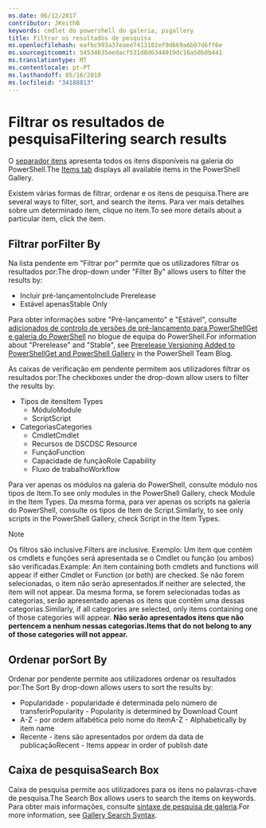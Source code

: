 ```yaml
---
ms.date: 06/12/2017
contributor: JKeithB
keywords: cmdlet do powershell do galeria, psgallery
title: Filtrar os resultados de pesquisa
ms.openlocfilehash: eafbc993a37eaee7413102ef9d669a6b07d6ff6e
ms.sourcegitcommit: 54534635eedacf531d8d6344019dc16a50b8b441
ms.translationtype: MT
ms.contentlocale: pt-PT
ms.lasthandoff: 05/16/2018
ms.locfileid: "34188813"
---
```

# <a name="filtering-search-results"></a><span data-ttu-id="12198-103">Filtrar os resultados de pesquisa</span><span class="sxs-lookup"><span data-stu-id="12198-103">Filtering search results</span></span>

<span data-ttu-id="12198-104">O [separador itens](https://www.powershellgallery.com/items) apresenta todos os itens disponíveis na galeria do PowerShell.</span><span class="sxs-lookup"><span data-stu-id="12198-104">The [Items tab](https://www.powershellgallery.com/items) displays all available items in the PowerShell Gallery.</span></span>

<span data-ttu-id="12198-105">Existem várias formas de filtrar, ordenar e os itens de pesquisa.</span><span class="sxs-lookup"><span data-stu-id="12198-105">There are several ways to filter, sort, and search the items.</span></span>
<span data-ttu-id="12198-106">Para ver mais detalhes sobre um determinado item, clique no item.</span><span class="sxs-lookup"><span data-stu-id="12198-106">To see more details about a particular item, click the item.</span></span>

## <a name="filter-by"></a><span data-ttu-id="12198-107">Filtrar por</span><span class="sxs-lookup"><span data-stu-id="12198-107">Filter By</span></span>

<span data-ttu-id="12198-108">Na lista pendente em "Filtrar por" permite que os utilizadores filtrar os resultados por:</span><span class="sxs-lookup"><span data-stu-id="12198-108">The drop-down under "Filter By" allows users to filter the results by:</span></span>
- <span data-ttu-id="12198-109">Incluir pré-lançamento</span><span class="sxs-lookup"><span data-stu-id="12198-109">Include Prerelease</span></span>
- <span data-ttu-id="12198-110">Estável apenas</span><span class="sxs-lookup"><span data-stu-id="12198-110">Stable Only</span></span>

<span data-ttu-id="12198-111">Para obter informações sobre "Pré-lançamento" e "Estável", consulte [adicionados de controlo de versões de pré-lançamento para PowerShellGet e galeria do PowerShell](https://blogs.msdn.microsoft.com/powershell/2017/12/05/prerelease-versioning-added-to-powershellget-and-powershell-gallery/) no blogue de equipa do PowerShell.</span><span class="sxs-lookup"><span data-stu-id="12198-111">For information about "Prerelease" and "Stable", see [Prerelease Versioning Added to PowerShellGet and PowerShell Gallery](https://blogs.msdn.microsoft.com/powershell/2017/12/05/prerelease-versioning-added-to-powershellget-and-powershell-gallery/) in the PowerShell Team Blog.</span></span>

<span data-ttu-id="12198-112">As caixas de verificação em pendente permitem aos utilizadores filtrar os resultados por:</span><span class="sxs-lookup"><span data-stu-id="12198-112">The checkboxes under the drop-down allow users to filter the results by:</span></span>
- <span data-ttu-id="12198-113">Tipos de itens</span><span class="sxs-lookup"><span data-stu-id="12198-113">Item Types</span></span>
  - <span data-ttu-id="12198-114">Módulo</span><span class="sxs-lookup"><span data-stu-id="12198-114">Module</span></span>
  - <span data-ttu-id="12198-115">Script</span><span class="sxs-lookup"><span data-stu-id="12198-115">Script</span></span>
- <span data-ttu-id="12198-116">Categorias</span><span class="sxs-lookup"><span data-stu-id="12198-116">Categories</span></span>
  - <span data-ttu-id="12198-117">Cmdlet</span><span class="sxs-lookup"><span data-stu-id="12198-117">Cmdlet</span></span>
  - <span data-ttu-id="12198-118">Recursos de DSC</span><span class="sxs-lookup"><span data-stu-id="12198-118">DSC Resource</span></span>
  - <span data-ttu-id="12198-119">Função</span><span class="sxs-lookup"><span data-stu-id="12198-119">Function</span></span>
  - <span data-ttu-id="12198-120">Capacidade de função</span><span class="sxs-lookup"><span data-stu-id="12198-120">Role Capability</span></span>
  - <span data-ttu-id="12198-121">Fluxo de trabalho</span><span class="sxs-lookup"><span data-stu-id="12198-121">Workflow</span></span>

<span data-ttu-id="12198-122">Para ver apenas os módulos na galeria do PowerShell, consulte módulo nos tipos de Item.</span><span class="sxs-lookup"><span data-stu-id="12198-122">To see only modules in the PowerShell Gallery, check Module in the Item Types.</span></span>
<span data-ttu-id="12198-123">Da mesma forma, para ver apenas os scripts na galeria do PowerShell, consulte os tipos de Item de Script.</span><span class="sxs-lookup"><span data-stu-id="12198-123">Similarly, to see only scripts in the PowerShell Gallery, check Script in the Item Types.</span></span>

> [!NOTE]
> <span data-ttu-id="12198-124">Os filtros são inclusive.</span><span class="sxs-lookup"><span data-stu-id="12198-124">Filters are inclusive.</span></span>
> <span data-ttu-id="12198-125">Exemplo: Um item que contém os cmdlets e funções será apresentada se o Cmdlet ou função (ou ambos) são verificadas.</span><span class="sxs-lookup"><span data-stu-id="12198-125">Example: An item containing both cmdlets and functions will appear if either Cmdlet or Function (or both) are checked.</span></span>
> <span data-ttu-id="12198-126">Se não forem selecionadas, o item não serão apresentados.</span><span class="sxs-lookup"><span data-stu-id="12198-126">If neither are selected, the item will not appear.</span></span>
> <span data-ttu-id="12198-127">Da mesma forma, se forem selecionadas todas as categorias, serão apresentado apenas os itens que contêm uma dessas categorias.</span><span class="sxs-lookup"><span data-stu-id="12198-127">Similarly, if all categories are selected, only items containing one of those categories will appear.</span></span>
> <span data-ttu-id="12198-128">**Não serão apresentados itens que não pertencem a nenhum nessas categorias.**</span><span class="sxs-lookup"><span data-stu-id="12198-128">**Items that do not belong to any of those categories will not appear.**</span></span>

## <a name="sort-by"></a><span data-ttu-id="12198-129">Ordenar por</span><span class="sxs-lookup"><span data-stu-id="12198-129">Sort By</span></span>

<span data-ttu-id="12198-130">Ordenar por pendente permite aos utilizadores ordenar os resultados por:</span><span class="sxs-lookup"><span data-stu-id="12198-130">The Sort By drop-down allows users to sort the results by:</span></span>
- <span data-ttu-id="12198-131">Popularidade - popularidade é determinada pelo número de transferir</span><span class="sxs-lookup"><span data-stu-id="12198-131">Popularity - Popularity is determined by Download Count</span></span>
- <span data-ttu-id="12198-132">A-Z - por ordem alfabética pelo nome do item</span><span class="sxs-lookup"><span data-stu-id="12198-132">A-Z - Alphabetically by item name</span></span>
- <span data-ttu-id="12198-133">Recente - itens são apresentados por ordem da data de publicação</span><span class="sxs-lookup"><span data-stu-id="12198-133">Recent - Items appear in order of publish date</span></span>

## <a name="search-box"></a><span data-ttu-id="12198-134">Caixa de pesquisa</span><span class="sxs-lookup"><span data-stu-id="12198-134">Search Box</span></span>

<span data-ttu-id="12198-135">Caixa de pesquisa permite aos utilizadores para os itens no palavras-chave de pesquisa.</span><span class="sxs-lookup"><span data-stu-id="12198-135">The Search Box allows users to search the items on keywords.</span></span>
<span data-ttu-id="12198-136">Para obter mais informações, consulte [sintaxe de pesquisa de galeria](search-syntax.md).</span><span class="sxs-lookup"><span data-stu-id="12198-136">For more information, see [Gallery Search Syntax](search-syntax.md).</span></span>